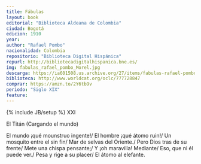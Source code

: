 ```yaml
---
title: Fábulas
layout: book
editorial: "Biblioteca Aldeana de Colombia"
ciudad: Bogotá
edicion: 1910
year: 
author: "Rafael Pombo"
nacionalidad: Colombia
repositorio: "Biblioteca Digital Hispánica"
repurl: http://bibliotecadigitalhispanica.bne.es/
img: fabulas_rafael_pombo_Morel.jpg
descarga: https://ia601508.us.archive.org/27/items/fabulas-rafael-pombo/Fabulas-Rafael-Pombo.pdf
biblioteca: http://www.worldcat.org/oclc/777728847
comprar: https://amzn.to/2Y6tb9v
periodo: "Siglo XIX"
feature: 
---
```

{% include JB/setup %}
XXI

El Titán
(Cargando el mundo)

El mundo ¡qué mounstruo ingente!/ 
El hombre ¡qué átomo ruin!/ 
Un mosquito entre el sin fin/ 
Mar de selvas del Oriente./ 
Pero Dios tras de su frente/ 
Mete una chispa pensante;/ 
Y ¡oh maravilla! Mediante/ 
Eso, que ni él puede ver./ 
Pesa y rige a su placer/ 
El átomo al elefante.
